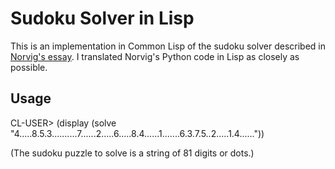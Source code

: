 Sudoku Solver in Lisp
=====================

This is an implementation in Common Lisp of the sudoku solver described in [Norvig's essay](http://norvig.com/sudoku.html). I translated Norvig's Python code in Lisp as closely as possible.

Usage
-----

CL-USER> (display (solve "4.....8.5.3..........7......2.....6.....8.4......1.......6.3.7.5..2.....1.4......"))

(The sudoku puzzle to solve is a string of 81 digits or dots.)
